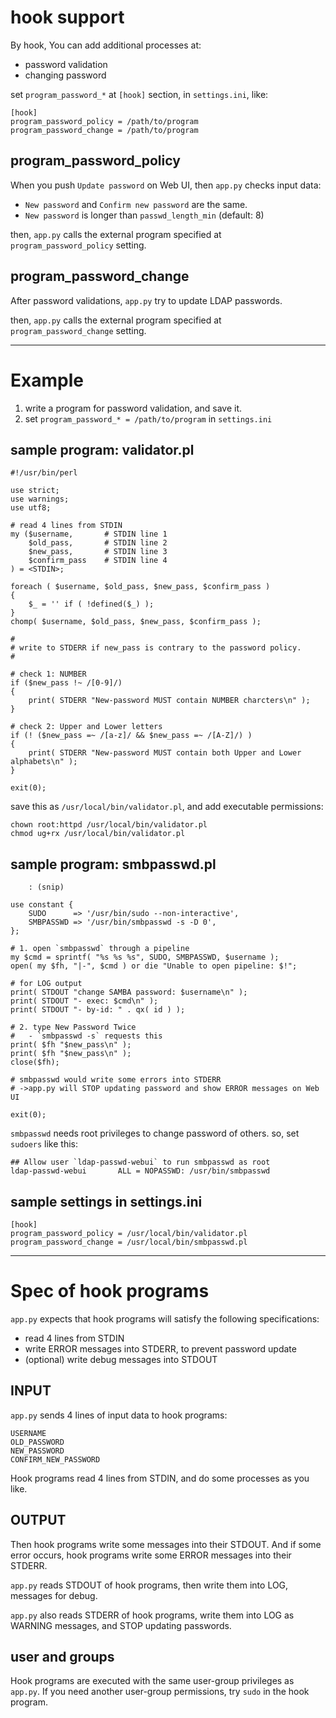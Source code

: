 # hook support

By hook, You can add additional processes at:

+ password validation
+ changing password

set `program_password_*` at `[hook]` section, in `settings.ini`, like:

```
[hook]
program_password_policy = /path/to/program
program_password_change = /path/to/program
```


## program_password_policy

When you push `Update password` on Web UI, then `app.py` checks input data:

+ `New password` and `Confirm new password` are the same.
+ `New password` is longer than `passwd_length_min` (default: 8)

then, `app.py` calls the external program specified at 
`program_password_policy` setting.


## program_password_change

After password validations, `app.py` try to update LDAP passwords.

then, `app.py` calls the external program specified at 
`program_password_change` setting.


----
# Example

1. write a program for password validation, and save it.
2. set `program_password_* = /path/to/program` in `settings.ini`

## sample program: validator.pl

```
#!/usr/bin/perl

use strict;
use warnings;
use utf8;

# read 4 lines from STDIN
my ($username,       # STDIN line 1
    $old_pass,       # STDIN line 2
    $new_pass,       # STDIN line 3
    $confirm_pass    # STDIN line 4
) = <STDIN>;

foreach ( $username, $old_pass, $new_pass, $confirm_pass )
{
    $_ = '' if ( !defined($_) );
}
chomp( $username, $old_pass, $new_pass, $confirm_pass );

#
# write to STDERR if new_pass is contrary to the password policy.
#

# check 1: NUMBER
if ($new_pass !~ /[0-9]/)
{
    print( STDERR "New-password MUST contain NUMBER charcters\n" );
}

# check 2: Upper and Lower letters
if (! ($new_pass =~ /[a-z]/ && $new_pass =~ /[A-Z]/) )
{
    print( STDERR "New-password MUST contain both Upper and Lower alphabets\n" );
}

exit(0);
```

save this as `/usr/local/bin/validator.pl`, 
and add executable permissions:

```
chown root:httpd /usr/local/bin/validator.pl
chmod ug+rx /usr/local/bin/validator.pl
```


## sample program: smbpasswd.pl

```
    : (snip)

use constant {
    SUDO      => '/usr/bin/sudo --non-interactive',
    SMBPASSWD => '/usr/bin/smbpasswd -s -D 0',
};

# 1. open `smbpasswd` through a pipeline
my $cmd = sprintf( "%s %s %s", SUDO, SMBPASSWD, $username );
open( my $fh, "|-", $cmd ) or die "Unable to open pipeline: $!";

# for LOG output
print( STDOUT "change SAMBA password: $username\n" );
print( STDOUT "- exec: $cmd\n" );
print( STDOUT "- by-id: " . qx( id ) );

# 2. type New Password Twice
#   - `smbpasswd -s` requests this
print( $fh "$new_pass\n" );
print( $fh "$new_pass\n" );
close($fh);

# smbpasswd would write some errors into STDERR
# ->app.py will STOP updating password and show ERROR messages on Web UI

exit(0);
```

`smbpasswd` needs root privileges to change password of others.
so, set `sudoers` like this:

```
## Allow user `ldap-passwd-webui` to run smbpasswd as root
ldap-passwd-webui       ALL = NOPASSWD: /usr/bin/smbpasswd
```


## sample settings in settings.ini

```
[hook]
program_password_policy = /usr/local/bin/validator.pl
program_password_change = /usr/local/bin/smbpasswd.pl
```


----
# Spec of hook programs

`app.py` expects that hook programs will satisfy the following specifications:

+ read 4 lines from STDIN
+ write ERROR messages into STDERR, to prevent password update
+ (optional) write debug messages into STDOUT


## INPUT

`app.py` sends 4 lines of input data to hook programs:

````
USERNAME
OLD_PASSWORD
NEW_PASSWORD
CONFIRM_NEW_PASSWORD
````

Hook programs read 4 lines from STDIN, and do some processes as you like.


## OUTPUT

Then hook programs write some messages into their STDOUT.
And if some error occurs, hook programs write some ERROR messages into their 
STDERR.

`app.py` reads STDOUT of hook programs, then write them into LOG, messages 
for debug.

`app.py` also reads STDERR of hook programs, write them into LOG as WARNING 
messages, and STOP updating passwords.


## user and groups

Hook programs are executed with the same user-group privileges as `app.py`.
If you need another user-group permissions, try `sudo` in the hook program.

